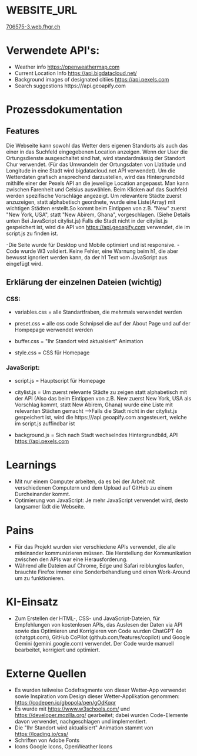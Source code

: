 # WEBSITE_URL
[706575-3.web.fhgr.ch](https://706575-3.web.fhgr.ch/)

# Verwendete API's: 
- Weather info https://openweathermap.com
- Current Location Info https://api.bigdatacloud.net/
- Background images of designated citiies https://api.pexels.com
- Search suggestions https:///api.geoapify.com

# Prozessdokumentation

## Features
Die Webseite kann sowohl das Wetter ders eigenen Standorts als auch das einer in das Suchfeld eingegebenen Location anzeigen. Wenn der User die Ortungsdienste ausgeschaltet sind hat, wird standardmässig der Standort Chur verwendet. (Für das Umwandeln der Ortungsdaten von Llatitude und Longitude in eine Stadt wird bigdatacloud.net API verwendet). Um die Wetterdaten grafisch ansprechend darzustellen, wird das Hintergrundbild mithilfe einer der Pexels API an die jeweilige Location angepasst.
Man kann zwischen Farenheit und Celsius auswählen. 
Beim Klicken auf das Suchfeld werden spezifische Vorschläge angezeigt. Um relevantere Städte zuerst anzuzeigen, statt alphabetisch geordnete, wurde eine Liste(Array) mit wichtigen Städten erstellt.So kommt beim Eintippen von z.B. "New" zuerst "New York, USA", statt "New Abirem, Ghana", vorgeschlagen. (Siehe Details unten Bei JavaScript citylist.js) Falls die Stadt nicht in der citylist.js gespeichert ist, wird die API von https://api.geoapify.com verwendet, die im script.js zu finden ist.

-Die Seite wurde für Desktop und Mobile optimiert und ist responsive.
-Code wurde W3 validiert. Keine Fehler, eine Warnung beim h1, die aber bewusst ignoriert werden kann, da der h1 Text vom JavaScript aus eingefügt wird.

## Erklärung der einzelnen Dateien (wichtig)

### CSS:
- variables.css = alle Standartfraben, die mehrmals verwendet werden

- preset.css = alle css code Schnipsel die auf der About Page und auf der Hompepage werwendet werden

- buffer.css = "Ihr Standort wird aktualsiert" Animation

- style.css = CSS für Homepage

### JavaScript:
- script.js = Hauptscript für Homepage

- citylist.js = Um zuerst relevante Städte zu zeigen statt alphabetisch mit der API (Also das beim Eintippen von z.B. New zuerst New York, USA als Vorschlag kommt, statt New Abirem, Ghana) wurde eine Liste mit relevanten Städten gemacht -->Falls die Stadt nicht in der citylist.js gespeichert ist, wird die https:///api.geoapify.com angesteuert, welche im script.js auffindbar ist

- background.js = Sich nach Stadt wechselndes Hintergrundbild, API https://api.pexels.com


# Learnings
- Mit nur einem Computer arbeiten, da es bei der Arbeit mit verschiedenen Computern und dem Upload auf GitHub zu einem Durcheinander kommt.
- Optimierung von JavaScript: Je mehr JavaScript verwendet wird, desto langsamer lädt die Webseite.

# Pains
- Für das Projekt wurden vier verschiedene APIs verwendet, die alle miteinander kommunizieren müssen. Die Herstellung der Kommunikation zwischen den APIs war eine Herausforderung.
- Während alle Dateien auf Chrome, Edge und Safari reiblunglos laufen, brauchte Firefox immer eine Sonderbehandlung und einen Work-Around um zu funktionieren.

# KI-Einsatz
- Zum Erstellen der HTML-, CSS- und JavaScript-Dateien, für Empfehlungen von kostenlosen APIs, das Auslesen der Daten via API sowie das Optimieren und Korrigieren von Code wurden ChatGPT 4o (chatgpt.com), GitHub CoPilot (github.com/features/copilot) und Google Gemini (gemini.google.com) verwendet. Der Code wurde manuell bearbeitet, korrigiert und optimiert.

# Externe Quellen
- Es wurden teilweise Codefragmente von dieser Wetter-App verwendet sowie Inspiration vom Design dieser Wetter-Applikation genommen: https://codepen.io/gbopola/pen/gOdKqqr
- Es wurde mit https://www.w3schools.com/ und https://developer.mozilla.org/ gearbeitet; dabei wurden Code-Elemente davon verwendet, nachgeschlagen und implementiert.
- Die "Ihr Standort wird aktualisiert" Animation stammt von https://loading.io/css/
- Schriften von Adobe Fonts
- Icons Google Icons, OpenWeather Icons 